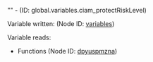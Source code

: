 "" - (ID: global.variables.ciam_protectRiskLevel)

Variable written:
 (Node ID: [variables](../nodes/variables.md))

Variable reads:
* Functions (Node ID: [dpyuspmzna](../nodes/dpyuspmzna.md))
